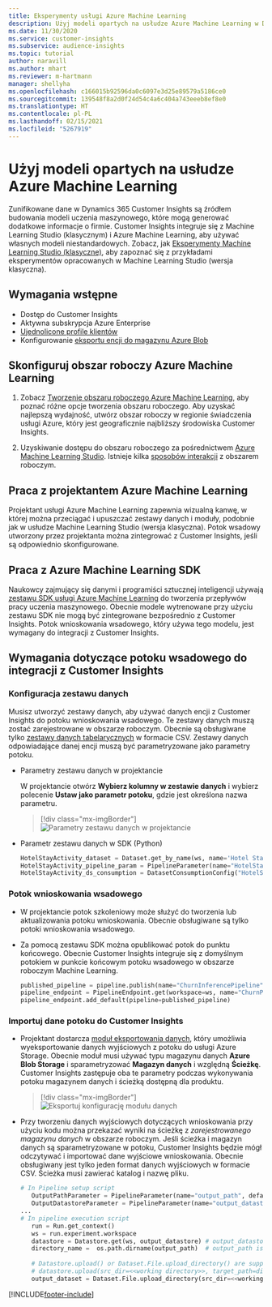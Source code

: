```yaml
---
title: Eksperymenty usługi Azure Machine Learning
description: Użyj modeli opartych na usłudze Azure Machine Learning w Dynamics 365 Customer Insights.
ms.date: 11/30/2020
ms.service: customer-insights
ms.subservice: audience-insights
ms.topic: tutorial
author: naravill
ms.author: mhart
ms.reviewer: m-hartmann
manager: shellyha
ms.openlocfilehash: c166015b92596da0c6097e3d25e89579a5186ce0
ms.sourcegitcommit: 139548f8a2d0f24d54c4a6c404a743eeeb8ef8e0
ms.translationtype: HT
ms.contentlocale: pl-PL
ms.lasthandoff: 02/15/2021
ms.locfileid: "5267919"
---
```

# <a name="use-azure-machine-learning-based-models"></a>Użyj modeli opartych na usłudze Azure Machine Learning

Zunifikowane dane w Dynamics 365 Customer Insights są źródłem budowania modeli uczenia maszynowego, które mogą generować dodatkowe informacje o firmie. Customer Insights integruje się z Machine Learning Studio (klasycznym) i Azure Machine Learning, aby używać własnych modeli niestandardowych. Zobacz, jak [Eksperymenty Machine Learning Studio (klasyczne)](machine-learning-studio-experiments.md), aby zapoznać się z przykładami eksperymentów opracowanych w Machine Learning Studio (wersja klasyczna). 

## <a name="prerequisites"></a>Wymagania wstępne

- Dostęp do Customer Insights
- Aktywna subskrypcja Azure Enterprise
- [Ujednolicone profile klientów](data-unification.md)
- Konfigurowanie [eksportu encji do magazynu Azure Blob](export-azure-blob-storage.md)

## <a name="set-up-azure-machine-learning-workspace"></a>Skonfiguruj obszar roboczy Azure Machine Learning

1. Zobacz [Tworzenie obszaru roboczego Azure Machine Learning](https://docs.microsoft.com/azure/machine-learning/concept-workspace#-create-a-workspace), aby poznać różne opcje tworzenia obszaru roboczego. Aby uzyskać najlepszą wydajność, utwórz obszar roboczy w regionie świadczenia usługi Azure, który jest geograficznie najbliższy środowiska Customer Insights.

1. Uzyskiwanie dostępu do obszaru roboczego za pośrednictwem [Azure Machine Learning Studio](https://ml.azure.com/). Istnieje kilka [sposobów interakcji](https://docs.microsoft.com/azure/machine-learning/concept-workspace#tools-for-workspace-interaction) z obszarem roboczym.

## <a name="work-with-azure-machine-learning-designer"></a>Praca z projektantem Azure Machine Learning

Projektant usługi Azure Machine Learning zapewnia wizualną kanwę, w której można przeciągać i upuszczać zestawy danych i moduły, podobnie jak w usłudze Machine Learning Studio (wersja klasyczna). Potok wsadowy utworzony przez projektanta można zintegrować z Customer Insights, jeśli są odpowiednio skonfigurowane. 
   
## <a name="working-with-azure-machine-learning-sdk"></a>Praca z Azure Machine Learning SDK

Naukowcy zajmujący się danymi i programiści sztucznej inteligencji używają [zestawu SDK usługi Azure Machine Learning](https://docs.microsoft.com/python/api/overview/azure/ml/?view=azure-ml-py&preserve-view=true) do tworzenia przepływów pracy uczenia maszynowego. Obecnie modele wytrenowane przy użyciu zestawu SDK nie mogą być zintegrowane bezpośrednio z Customer Insights. Potok wnioskowania wsadowego, który używa tego modelu, jest wymagany do integracji z Customer Insights.

## <a name="batch-pipeline-requirements-to-integrate-with-customer-insights"></a>Wymagania dotyczące potoku wsadowego do integracji z Customer Insights

### <a name="dataset-configuration"></a>Konfiguracja zestawu danych

Musisz utworzyć zestawy danych, aby używać danych encji z Customer Insights do potoku wnioskowania wsadowego. Te zestawy danych muszą zostać zarejestrowane w obszarze roboczym. Obecnie są obsługiwane tylko [zestawy danych tabelarycznych](https://docs.microsoft.com/azure/machine-learning/how-to-create-register-datasets#tabulardataset) w formacie CSV. Zestawy danych odpowiadające danej encji muszą być parametryzowane jako parametry potoku.
   
* Parametry zestawu danych w projektancie
   
     W projektancie otwórz **Wybierz kolumny w zestawie danych** i wybierz polecenie **Ustaw jako parametr potoku**, gdzie jest określona nazwa parametru.

     > [!div class="mx-imgBorder"]
     > ![Parametry zestawu danych w projektancie](media/intelligence-designer-dataset-parameters.png "Parametry zestawu danych w projektancie")
   
* Parametr zestawu danych w SDK (Python)
   
   ```python
   HotelStayActivity_dataset = Dataset.get_by_name(ws, name='Hotel Stay Activity Data')
   HotelStayActivity_pipeline_param = PipelineParameter(name="HotelStayActivity_pipeline_param", default_value=HotelStayActivity_dataset)
   HotelStayActivity_ds_consumption = DatasetConsumptionConfig("HotelStayActivity_dataset", HotelStayActivity_pipeline_param)
   ```

### <a name="batch-inference-pipeline"></a>Potok wnioskowania wsadowego
  
* W projektancie potok szkoleniowy może służyć do tworzenia lub aktualizowania potoku wnioskowania. Obecnie obsługiwane są tylko potoki wnioskowania wsadowego.

* Za pomocą zestawu SDK można opublikować potok do punktu końcowego. Obecnie Customer Insights integruje się z domyślnym potokiem w punkcie końcowym potoku wsadowego w obszarze roboczym Machine Learning.
   
   ```python
   published_pipeline = pipeline.publish(name="ChurnInferencePipeline", description="Published Churn Inference pipeline")
   pipeline_endpoint = PipelineEndpoint.get(workspace=ws, name="ChurnPipelineEndpoint") 
   pipeline_endpoint.add_default(pipeline=published_pipeline)
   ```

### <a name="import-pipeline-data-into-customer-insights"></a>Importuj dane potoku do Customer Insights

* Projektant dostarcza [moduł eksportowania danych](https://docs.microsoft.com/azure/machine-learning/algorithm-module-reference/export-data), który umożliwia wyeksportowanie danych wyjściowych z potoku do usługi Azure Storage. Obecnie moduł musi używać typu magazynu danych **Azure Blob Storage** i sparametryzować **Magazyn danych** i względną **Ścieżkę**. Customer Insights zastępuje oba te parametry podczas wykonywania potoku magazynem danych i ścieżką dostępną dla produktu.
   > [!div class="mx-imgBorder"]
   > ![Eksportuj konfigurację modułu danych](media/intelligence-designer-importdata.png "Eksportuj konfigurację modułu danych")
   
* Przy tworzeniu danych wyjściowych dotyczących wnioskowania przy użyciu kodu można przekazać wyniki na ścieżkę z *zarejestrowanego magazynu danych* w obszarze roboczym. Jeśli ścieżka i magazyn danych są sparametryzowane w potoku, Customer Insights będzie mógł odczytywać i importować dane wyjściowe wnioskowania. Obecnie obsługiwany jest tylko jeden format danych wyjściowych w formacie CSV. Ścieżka musi zawierać katalog i nazwę pliku.

   ```python
   # In Pipeline setup script
      OutputPathParameter = PipelineParameter(name="output_path", default_value="HotelChurnOutput/HotelChurnOutput.csv")
      OutputDatastoreParameter = PipelineParameter(name="output_datastore", default_value="workspaceblobstore")
   ...
   # In pipeline execution script
      run = Run.get_context()
      ws = run.experiment.workspace
      datastore = Datastore.get(ws, output_datastore) # output_datastore is parameterized
      directory_name =  os.path.dirname(output_path)  # output_path is parameterized.
      
      # Datastore.upload() or Dataset.File.upload_directory() are supported methods to uplaod the data
      # datastore.upload(src_dir=<<working directory>>, target_path=directory_name, overwrite=False, show_progress=True)
      output_dataset = Dataset.File.upload_directory(src_dir=<<working directory>>, target = (datastore, directory_name)) # Remove trailing "/" from directory_name
   ```


[!INCLUDE[footer-include](../includes/footer-banner.md)]